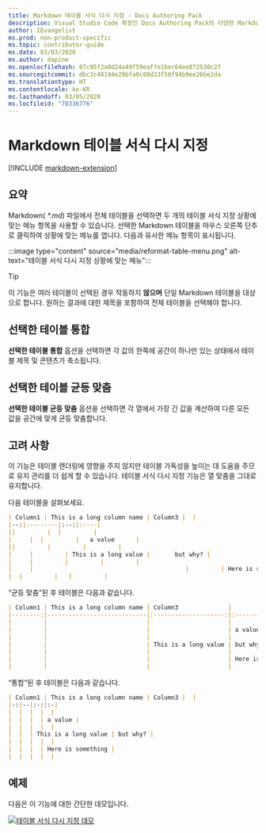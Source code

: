 ```yaml
---
title: Markdown 테이블 서식 다시 지정 - Docs Authoring Pack
description: Visual Studio Code 확장인 Docs Authoring Pack의 다양한 Markdown 테이블 서식 지정 기능을 사용하는 방법을 알아봅니다.
author: IEvangelist
ms.prod: non-product-specific
ms.topic: contributor-guide
ms.date: 03/03/2020
ms.author: dapine
ms.openlocfilehash: 07c95f2a0d24a49f59eaffe1bec64ee872530c2f
ms.sourcegitcommit: dbc2c48194e29bfa0c88d33f50f94b9ee26be2da
ms.translationtype: HT
ms.contentlocale: ko-KR
ms.lasthandoff: 03/05/2020
ms.locfileid: "78336776"
---
```

# <a name="reformat-markdown-tables"></a>Markdown 테이블 서식 다시 지정

[!INCLUDE [markdown-extension](includes/markdown-extension.md)]

## <a name="summary"></a>요약

Markdown( *\*.md*) 파일에서 전체 테이블을 선택하면 두 개의 테이블 서식 지정 상황에 맞는 메뉴 항목을 사용할 수 있습니다. 선택한 Markdown 테이블을 마우스 오른쪽 단추로 클릭하여 상황에 맞는 메뉴를 엽니다. 다음과 유사한 메뉴 항목이 표시됩니다.

:::image type="content" source="media/reformat-table-menu.png" alt-text="테이블 서식 다시 지정 상황에 맞는 메뉴":::

> [!TIP]
> 이 기능은 여러 테이블이 선택된 경우 작동하지 **않으며** 단일 Markdown 테이블을 대상으로 합니다. 원하는 결과에 대한 제목을 포함하여 전체 테이블을 선택해야 합니다.

## <a name="consolidate-selected-table"></a>선택한 테이블 통합

**선택한 테이블 통합** 옵션을 선택하면 각 값의 한쪽에 공간이 하나만 있는 상태에서 테이블 제목 및 콘텐츠가 축소됩니다.

## <a name="evenly-distribute-selected-table"></a>선택한 테이블 균등 맞춤

**선택한 테이블 균등 맞춤** 옵션을 선택하면 각 열에서 가장 긴 값을 계산하여 다른 모든 값을 공간에 맞게 균등 맞춤합니다.

## <a name="considerations"></a>고려 사항

이 기능은 테이블 렌더링에 영향을 주지 않지만 테이블 가독성을 높이는 데 도움을 주므로 유지 관리를 더 쉽게 할 수 있습니다. 테이블 서식 다시 지정 기능은 열 맞춤을 그대로 유지합니다.

다음 테이블을 살펴보세요.

```markdown
| Column1 | This is a long column name | Column3 |  |
|--:|---------|:--:|:----|
||         |  |         |
|     |  |         |   a value      |
||         |         |         |
|     |         | This is a long value |       but why? |
|     |         |         |         |
|     |                                           |         | Here is something |
|  |         |   |         |
```

“균등 맞춤”된 후 테이블은 다음과 같습니다.

```markdown
| Column1 | This is a long column name | Column3              |                   |
|--------:|----------------------------|:--------------------:|:------------------|
|         |                            |                      |                   |
|         |                            |                      | a value           |
|         |                            |                      |                   |
|         |                            | This is a long value | but why?          |
|         |                            |                      |                   |
|         |                            |                      | Here is something |
|         |                            |                      |                   |
```

“통합”된 후 테이블은 다음과 같습니다.

```markdown
| Column1 | This is a long column name | Column3 |  |
|-:|--|:-:|:-|
|  |  |  |  |
|  |  |  | a value |
|  |  |  |  |
|  |  | This is a long value | but why? |
|  |  |  |  |
|  |  |  | Here is something |
|  |  |  |  |
```

## <a name="in-action"></a>예제

다음은 이 기능에 대한 간단한 데모입니다.

[![테이블 서식 다시 지정 데모](media/reformat-table.gif)](media/reformat-table.gif#lightbox)
